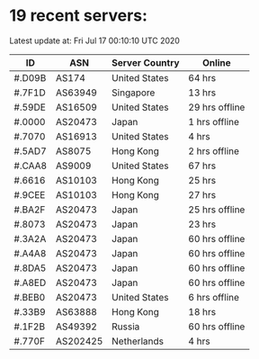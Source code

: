 # 19 recent servers:

Latest update at: Fri Jul 17 00:10:10 UTC 2020

| ID | ASN | Server Country | Online |
| -- | --- | -------------- | ------ |
| #.D09B | AS174 | United States | 64 hrs |
| #.7F1D | AS63949 | Singapore | 13 hrs |
| #.59DE | AS16509 | United States | 29 hrs offline |
| #.0000 | AS20473 | Japan | 1 hrs offline |
| #.7070 | AS16913 | United States | 4 hrs |
| #.5AD7 | AS8075 | Hong Kong | 2 hrs offline |
| #.CAA8 | AS9009 | United States | 67 hrs |
| #.6616 | AS10103 | Hong Kong | 25 hrs |
| #.9CEE | AS10103 | Hong Kong | 27 hrs |
| #.BA2F | AS20473 | Japan | 25 hrs offline |
| #.8073 | AS20473 | Japan | 23 hrs |
| #.3A2A | AS20473 | Japan | 60 hrs offline |
| #.A4A8 | AS20473 | Japan | 60 hrs offline |
| #.8DA5 | AS20473 | Japan | 60 hrs offline |
| #.A8ED | AS20473 | Japan | 60 hrs offline |
| #.BEB0 | AS20473 | United States | 6 hrs offline |
| #.33B9 | AS63888 | Hong Kong | 18 hrs |
| #.1F2B | AS49392 | Russia | 60 hrs offline |
| #.770F | AS202425 | Netherlands | 4 hrs |


